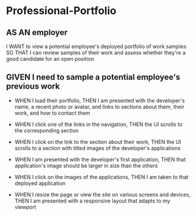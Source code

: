 # Professional-Portfolio

## AS AN employer
I WANT to view a potential employee's deployed portfolio of work samples
SO THAT I can review samples of their work and assess whether they're a good candidate for an open position

## GIVEN I need to sample a potential employee's previous work
* WHEN I load their portfolio,
THEN I am presented with the developer's name, a recent photo or avatar, and links to sections about them, their work, and how to contact them

* WHEN I click one of the links in the navigation,
THEN the UI scrolls to the corresponding section

* WHEN I click on the link to the section about their work,
THEN the UI scrolls to a section with titled images of the developer's applications

* WHEN I am presented with the developer's first application,
THEN that application's image should be larger in size than the others

* WHEN I click on the images of the applications,
THEN I am taken to that deployed application

* WHEN I resize the page or view the site on various screens and devices,
THEN I am presented with a responsive layout that adapts to my viewport
